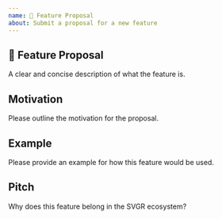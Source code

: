 ```yaml
---
name: 🚀 Feature Proposal
about: Submit a proposal for a new feature
---
```


<!-- Love jest-puppeteer? Please consider supporting our collective: 👉  https://opencollective.com/jest-puppeteer/donate -->

## 🚀 Feature Proposal

A clear and concise description of what the feature is.

## Motivation

Please outline the motivation for the proposal.

## Example

Please provide an example for how this feature would be used.

## Pitch

Why does this feature belong in the SVGR ecosystem?
